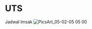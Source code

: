 # UTS
Jadwal Imsak
![PicsArt_05-02-05 05 00](https://user-images.githubusercontent.com/45002485/80865129-53b9b180-8cb1-11ea-8558-3c65fe6e7c14.jpg)
